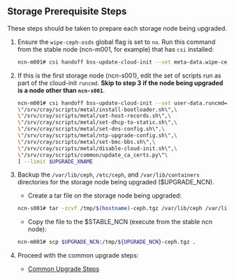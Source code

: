<h2 id="storage-prerequisite-steps">Storage Prerequisite Steps</h2>

These steps should be taken to prepare each storage node being upgraded.

1. Ensure the `wipe-ceph-osds` global flag is set to `no`.
   Run this command from the stable node (ncn-m001, for example) that has `csi` installed:

   ```bash
   ncn-m001# csi handoff bss-update-cloud-init --set meta-data.wipe-ceph-osds=no --limit Global
   ```

2. If this is the first storage node (ncn-s001), edit the set of scripts run as part of the cloud-init `runcmd`.  **Skip to step 3 if the node being upgraded is a node other than `ncn-s001`**.

     ```bash
     ncn-m001# csi handoff bss-update-cloud-init --set user-data.runcmd=[\
     \"/srv/cray/scripts/metal/install-bootloader.sh\",\
     \"/srv/cray/scripts/metal/set-host-records.sh\",\
     \"/srv/cray/scripts/metal/set-dhcp-to-static.sh\",\
     \"/srv/cray/scripts/metal/set-dns-config.sh\",\
     \"/srv/cray/scripts/metal/ntp-upgrade-config.sh\",\
     \"/srv/cray/scripts/metal/set-bmc-bbs.sh\",\
     \"/srv/cray/scripts/metal/disable-cloud-init.sh\",\
     \"/srv/cray/scripts/common/update_ca_certs.py\"\
     ] --limit $UPGRADE_XNAME
     ```

3. Backup the `/var/lib/ceph`, `/etc/ceph`, and `/var/lib/containers` directories for the storage node being upgraded ($UPGRADE_NCN).

   - Create a tar file on the storage node being upgraded:

   ```bash
   ncn-s001# tar -zcvf /tmp/$(hostname)-ceph.tgz /var/lib/ceph /var/lib/containers /etc/ceph
   ```

   - Copy the file to the $STABLE_NCN (execute from the stable ncn node):

   ```bash
   ncn-m001# scp $UPGRADE_NCN:/tmp/${UPGRADE_NCN}-ceph.tgz .
   ```

4. Proceed with the common upgrade steps:
   - [Common Upgrade Steps](../common/upgrade-steps.md)
